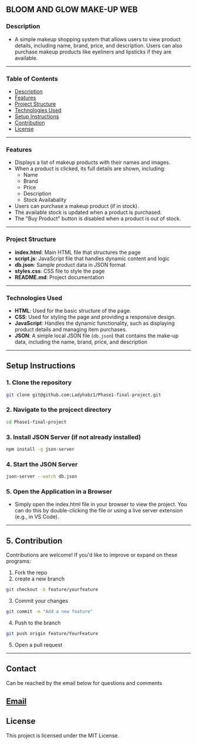 ## BLOOM AND GLOW MAKE-UP WEB

### Description
+ A simple makeup shopping system that allows users to view product details, including name, brand, price, and description. Users can also purchase makeup products like eyeliners and lipsticks if they are available.
---
### Table of Contents
- [Description](#description)
- [Features](#features)
- [Project Structure](#project-structure)
- [Technologies Used](#technologies-used)
- [Setup Instructions](#setup-instructions)
- [Contribution](#how-to-contribute)
- [License](#license)
---
### Features 
- Displays a list of makeup products with their names and images.
- When a product is clicked, its full details are shown, including:
  - Name
  - Brand
  - Price
  - Description
  - Stock Availabality
- Users can purchase a makeup product (if in stock).
- The available stock is updated when a product is purchased.
- The "Buy Product" button is disabled when a product is out of stock.
---
### Project Structure

- **index.html**: Main HTML file that structures the page
- **script.js**: JavaScript file that handles dynamic content and logic
- **db.json**: Sample product data in JSON format
- **styles.css**: CSS file to style the page
- **README.md**: Project documentation
---
### Technologies Used 

- **HTML**: Used for the basic structure of the page.
- **CSS**: Used for styling the page and providing a responsive design.
- **JavaScript**: Handles the dynamic functionality, such as displaying product details and managing item purchases.
- **JSON**: A simple local JSON file (`db.json`) that contains the make-up data, including the name, brand, price, and description
---
## Setup Instructions

### 1. Clone the repository

```bash
git clone git@github.com:Ladyhabz1/Phase1-final-project.git
```

### 2. Navigate to the projcect directory

```bash
cd Phase1-final-project
```

### 3. Install JSON Server (if not already installed)

```bash
npm install -g json-server
```

### 4. Start the JSON Server

```bash
json-server --watch db.json
```

### 5. Open the Application in a Browser
+ Simply open the index.html file in your browser to view the project. You can do this by double-clicking the file or using a live server extension (e.g., in VS Code).
---

## 5. Contribution

Contributions are welcome! If you'd like to improve or expand on these programs:

1. Fork the repo
2. create a new branch 

```bash
git checkout -b feature/yourfeature
```
3. Commit your changes 

```bash 
git commit -m "Add a new feature"
```

4. Push to the branch
``` bash
git push origin feature/YourFeature 
```

5. Open a pull request 
---
## Contact
Can be reached by the email below for questions and comments 

[Email](guyohabibahassan@gmail.com)
---
## License
This project is licensed under the MIT License.